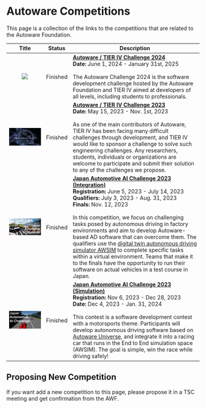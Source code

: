 # Autoware Competitions

This page is a collection of the links to the competitions that are related to the Autoware Foundation.

|                                                     Title                                                     |  Status  | Description                                                                                                                                                                                                                                                                                                                                                                                                                                                                                                                                                                                                                                                                                                               |
| :-----------------------------------------------------------------------------------------------------------: | :------: | ------------------------------------------------------------------------------------------------------------------------------------------------------------------------------------------------------------------------------------------------------------------------------------------------------------------------------------------------------------------------------------------------------------------------------------------------------------------------------------------------------------------------------------------------------------------------------------------------------------------------------------------------------------------------------------------------------------------------- |
| <img src="https://autoware.org/wp-content/uploads/2024/05/AWF-Challenge-2025_AWF-header2.png" width = 640px > | Finished | **[Autoware / TIER IV Challenge 2024](https://autoware.org/autoware-challenge-2023)** <br> **Date:** June 1, 2024 - January 31st, 2025 <br><br> The Autoware Challenge 2024 is the software development challenge hosted by the Autoware Foundation and TIER IV aimed at developers of all levels, including students to professionals.                                                                                                                                                                                                                                                                                                                                                                                   |
|                         <img src="images/autoware_challenge_2023.png" width = 640px >                         | Finished | **[Autoware / TIER IV Challenge 2023](https://autoware.org/autoware-challenge-2023)** <br> **Date:** May 15, 2023 - Nov. 1st, 2023 <br><br> As one of the main contributors of Autoware, TIER IV has been facing many difficult challenges through development, and TIER IV would like to sponsor a challenge to solve such engineering challenges. Any researchers, students, individuals or organizations are welcome to participate and submit their solution to any of the challenges we propose.                                                                                                                                                                                                                     |
|                            <img src="images/ai_challenge_2023.png" width = 640px >                            | Finished | **[Japan Automotive AI Challenge 2023 (Integration)](https://www.jsae.or.jp/jaaic/2023_summary.php)** <br> **Registration:** June 5, 2023 - July 14, 2023 <br>**Qualifiers:** July 3, 2023 - Aug. 31, 2023 <br>**Finals:** Nov. 12, 2023<br><br> In this competition, we focus on challenging tasks posed by autonomous driving in factory environments and aim to develop Autoware-based AD software that can overcome them. The qualifiers use the [digital twin autonomous driving simulator AWSIM](https://tier4.github.io/AWSIM/) to complete specific tasks within a virtual environment. Teams that make it to the finals have the opportunity to run their software on actual vehicles in a test course in Japan. |
|                         <img src="images/ai_challenge2023-racing.jpg" width = 640px >                         | Finished | **[Japan Automotive AI Challenge 2023 (Simulation)](https://www.jsae.or.jp/jaaic/2023_simulation.php)** <br> **Registration:** Nov 6, 2023 - Dec 28, 2023 <br>**Date:** Dec 4, 2023 - Jan. 31, 2024 <br><br> This contest is a software development contest with a motorsports theme. Participants will develop autonomous driving software based on [Autoware Universe](https://github.com/autowarefoundation/autoware_universe), and integrate it into a racing car that runs in the End to End simulation space (AWSIM). The goal is simple, win the race while driving safely!                                                                                                                                        |

## Proposing New Competition

If you want add a new competition to this page, please propose it in a TSC meeting and get confirmation from the AWF.

